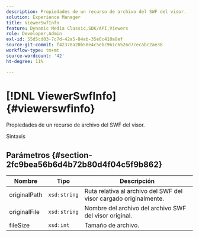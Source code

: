 ```yaml
---
description: Propiedades de un recurso de archivo del SWF del visor.
solution: Experience Manager
title: ViewerSwfInfo
feature: Dynamic Media Classic,SDK/API,Viewers
role: Developer,Admin
exl-id: 55d5cd83-7c7d-42a5-84ab-35e0c410a8ef
source-git-commit: f42378a20b58e4c5ebc961c6526d7cecabc2ae38
workflow-type: tm+mt
source-wordcount: '42'
ht-degree: 11%

---
```


# [!DNL ViewerSwfInfo]{#viewerswfinfo}

Propiedades de un recurso de archivo del SWF del visor.

Sintaxis

## Parámetros {#section-2fc9bea56b6d4b72b80d4f04c5f9b862}

| Nombre | Tipo | Descripción |
|---|---|---|
| originalPath | `xsd:string` | Ruta relativa al archivo del SWF del visor cargado originalmente. |
| originalFile | `xsd:string` | Nombre del archivo del archivo SWF del visor original. |
| fileSize | `xsd:int` | Tamaño de archivo. |
